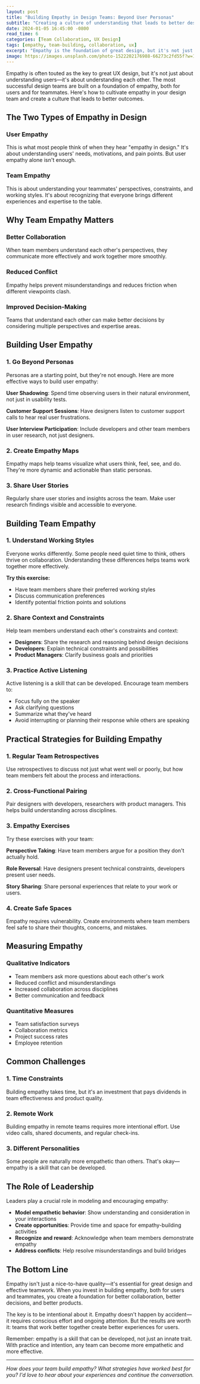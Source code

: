 ```yaml
---
layout: post
title: "Building Empathy in Design Teams: Beyond User Personas"
subtitle: "Creating a culture of understanding that leads to better design outcomes"
date: 2024-01-05 16:45:00 -0800
read_time: 6
categories: [Team Collaboration, UX Design]
tags: [empathy, team-building, collaboration, ux]
excerpt: "Empathy is the foundation of great design, but it's not just about understanding users. Here's how to build empathy within your design team and create a culture of understanding."
image: https://images.unsplash.com/photo-1522202176988-66273c2fd55f?w=1200&h=600&fit=crop&crop=center
---
```


Empathy is often touted as the key to great UX design, but it's not just about understanding users—it's about understanding each other. The most successful design teams are built on a foundation of empathy, both for users and for teammates. Here's how to cultivate empathy in your design team and create a culture that leads to better outcomes.

## The Two Types of Empathy in Design

### User Empathy
This is what most people think of when they hear "empathy in design." It's about understanding users' needs, motivations, and pain points. But user empathy alone isn't enough.

### Team Empathy
This is about understanding your teammates' perspectives, constraints, and working styles. It's about recognizing that everyone brings different experiences and expertise to the table.

## Why Team Empathy Matters

### Better Collaboration
When team members understand each other's perspectives, they communicate more effectively and work together more smoothly.

### Reduced Conflict
Empathy helps prevent misunderstandings and reduces friction when different viewpoints clash.

### Improved Decision-Making
Teams that understand each other can make better decisions by considering multiple perspectives and expertise areas.

## Building User Empathy

### 1. Go Beyond Personas
Personas are a starting point, but they're not enough. Here are more effective ways to build user empathy:

**User Shadowing**: Spend time observing users in their natural environment, not just in usability tests.

**Customer Support Sessions**: Have designers listen to customer support calls to hear real user frustrations.

**User Interview Participation**: Include developers and other team members in user research, not just designers.

### 2. Create Empathy Maps
Empathy maps help teams visualize what users think, feel, see, and do. They're more dynamic and actionable than static personas.

### 3. Share User Stories
Regularly share user stories and insights across the team. Make user research findings visible and accessible to everyone.

## Building Team Empathy

### 1. Understand Working Styles
Everyone works differently. Some people need quiet time to think, others thrive on collaboration. Understanding these differences helps teams work together more effectively.

**Try this exercise:**
- Have team members share their preferred working styles
- Discuss communication preferences
- Identify potential friction points and solutions

### 2. Share Context and Constraints
Help team members understand each other's constraints and context:

- **Designers**: Share the research and reasoning behind design decisions
- **Developers**: Explain technical constraints and possibilities
- **Product Managers**: Clarify business goals and priorities

### 3. Practice Active Listening
Active listening is a skill that can be developed. Encourage team members to:
- Focus fully on the speaker
- Ask clarifying questions
- Summarize what they've heard
- Avoid interrupting or planning their response while others are speaking

## Practical Strategies for Building Empathy

### 1. Regular Team Retrospectives
Use retrospectives to discuss not just what went well or poorly, but how team members felt about the process and interactions.

### 2. Cross-Functional Pairing
Pair designers with developers, researchers with product managers. This helps build understanding across disciplines.

### 3. Empathy Exercises
Try these exercises with your team:

**Perspective Taking**: Have team members argue for a position they don't actually hold.

**Role Reversal**: Have designers present technical constraints, developers present user needs.

**Story Sharing**: Share personal experiences that relate to your work or users.

### 4. Create Safe Spaces
Empathy requires vulnerability. Create environments where team members feel safe to share their thoughts, concerns, and mistakes.

## Measuring Empathy

### Qualitative Indicators
- Team members ask more questions about each other's work
- Reduced conflict and misunderstandings
- Increased collaboration across disciplines
- Better communication and feedback

### Quantitative Measures
- Team satisfaction surveys
- Collaboration metrics
- Project success rates
- Employee retention

## Common Challenges

### 1. Time Constraints
Building empathy takes time, but it's an investment that pays dividends in team effectiveness and product quality.

### 2. Remote Work
Building empathy in remote teams requires more intentional effort. Use video calls, shared documents, and regular check-ins.

### 3. Different Personalities
Some people are naturally more empathetic than others. That's okay—empathy is a skill that can be developed.

## The Role of Leadership

Leaders play a crucial role in modeling and encouraging empathy:

- **Model empathetic behavior**: Show understanding and consideration in your interactions
- **Create opportunities**: Provide time and space for empathy-building activities
- **Recognize and reward**: Acknowledge when team members demonstrate empathy
- **Address conflicts**: Help resolve misunderstandings and build bridges

## The Bottom Line

Empathy isn't just a nice-to-have quality—it's essential for great design and effective teamwork. When you invest in building empathy, both for users and teammates, you create a foundation for better collaboration, better decisions, and better products.

The key is to be intentional about it. Empathy doesn't happen by accident—it requires conscious effort and ongoing attention. But the results are worth it: teams that work better together create better experiences for users.

Remember: empathy is a skill that can be developed, not just an innate trait. With practice and intention, any team can become more empathetic and more effective.

---

*How does your team build empathy? What strategies have worked best for you? I'd love to hear about your experiences and continue the conversation.*
